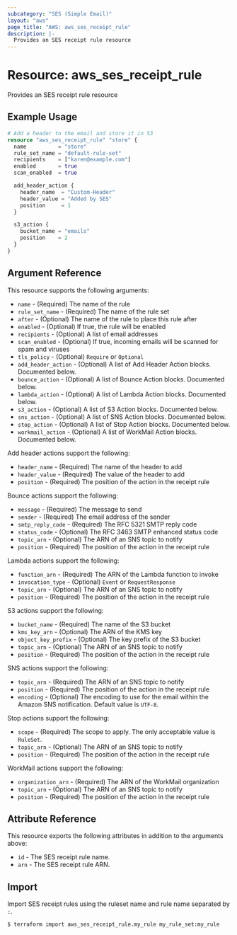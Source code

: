 ```yaml
---
subcategory: "SES (Simple Email)"
layout: "aws"
page_title: "AWS: aws_ses_receipt_rule"
description: |-
  Provides an SES receipt rule resource
---
```


# Resource: aws_ses_receipt_rule

Provides an SES receipt rule resource

## Example Usage

```terraform
# Add a header to the email and store it in S3
resource "aws_ses_receipt_rule" "store" {
  name          = "store"
  rule_set_name = "default-rule-set"
  recipients    = ["karen@example.com"]
  enabled       = true
  scan_enabled  = true

  add_header_action {
    header_name  = "Custom-Header"
    header_value = "Added by SES"
    position     = 1
  }

  s3_action {
    bucket_name = "emails"
    position    = 2
  }
}
```

## Argument Reference

This resource supports the following arguments:

* `name` - (Required) The name of the rule
* `rule_set_name` - (Required) The name of the rule set
* `after` - (Optional) The name of the rule to place this rule after
* `enabled` - (Optional) If true, the rule will be enabled
* `recipients` - (Optional) A list of email addresses
* `scan_enabled` - (Optional) If true, incoming emails will be scanned for spam and viruses
* `tls_policy` - (Optional) `Require` or `Optional`
* `add_header_action` - (Optional) A list of Add Header Action blocks. Documented below.
* `bounce_action` - (Optional) A list of Bounce Action blocks. Documented below.
* `lambda_action` - (Optional) A list of Lambda Action blocks. Documented below.
* `s3_action` - (Optional) A list of S3 Action blocks. Documented below.
* `sns_action` - (Optional) A list of SNS Action blocks. Documented below.
* `stop_action` - (Optional) A list of Stop Action blocks. Documented below.
* `workmail_action` - (Optional) A list of WorkMail Action blocks. Documented below.

Add header actions support the following:

* `header_name` - (Required) The name of the header to add
* `header_value` - (Required) The value of the header to add
* `position` - (Required) The position of the action in the receipt rule

Bounce actions support the following:

* `message` - (Required) The message to send
* `sender` - (Required) The email address of the sender
* `smtp_reply_code` - (Required) The RFC 5321 SMTP reply code
* `status_code` - (Optional) The RFC 3463 SMTP enhanced status code
* `topic_arn` - (Optional) The ARN of an SNS topic to notify
* `position` - (Required) The position of the action in the receipt rule

Lambda actions support the following:

* `function_arn` - (Required) The ARN of the Lambda function to invoke
* `invocation_type` - (Optional) `Event` or `RequestResponse`
* `topic_arn` - (Optional) The ARN of an SNS topic to notify
* `position` - (Required) The position of the action in the receipt rule

S3 actions support the following:

* `bucket_name` - (Required) The name of the S3 bucket
* `kms_key_arn` - (Optional) The ARN of the KMS key
* `object_key_prefix` - (Optional) The key prefix of the S3 bucket
* `topic_arn` - (Optional) The ARN of an SNS topic to notify
* `position` - (Required) The position of the action in the receipt rule

SNS actions support the following:

* `topic_arn` - (Required) The ARN of an SNS topic to notify
* `position` - (Required) The position of the action in the receipt rule
* `encoding` - (Optional) The encoding to use for the email within the Amazon SNS notification. Default value is `UTF-8`.

Stop actions support the following:

* `scope` - (Required) The scope to apply. The only acceptable value is `RuleSet`.
* `topic_arn` - (Optional) The ARN of an SNS topic to notify
* `position` - (Required) The position of the action in the receipt rule

WorkMail actions support the following:

* `organization_arn` - (Required) The ARN of the WorkMail organization
* `topic_arn` - (Optional) The ARN of an SNS topic to notify
* `position` - (Required) The position of the action in the receipt rule

## Attribute Reference

This resource exports the following attributes in addition to the arguments above:

* `id` - The SES receipt rule name.
* `arn` - The SES receipt rule ARN.

## Import

Import SES receipt rules using the ruleset name and rule name separated by `:`.

```
$ terraform import aws_ses_receipt_rule.my_rule my_rule_set:my_rule
```
